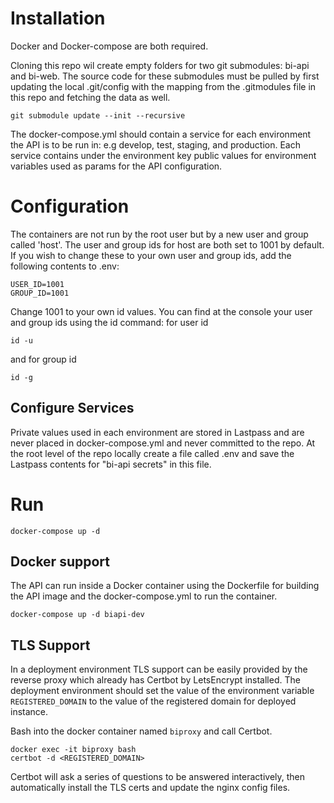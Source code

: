 # Installation
Docker and  Docker-compose are both required.

Cloning this repo wil create empty folders for two git submodules: bi-api and
bi-web.  The source code for these submodules must be pulled by first updating
the local .git/config with the mapping from the .gitmodules file in this repo 
and fetching the data as well. 
```
git submodule update --init --recursive
```

The docker-compose.yml should contain a service for each environment the API is
to be run in: e.g develop, test, staging, and production.  Each service contains
under the environment key public values for environment variables used as params
for the API configuration.

# Configuration
The containers are not run by the root user but by a new user and group called
'host'.  The user and group ids for host are both set to 1001 by default.  If
you wish to change these to your own user and group ids, add the following
contents to .env:
```
USER_ID=1001
GROUP_ID=1001
```
Change 1001 to your own id values.  You can find at the console your user and group ids using the id command:
for user id
```
id -u
```
and for group id
```
id -g
```

## Configure Services

Private values used in each environment are stored in Lastpass and are never
placed in docker-compose.yml and never committed to the repo.  At the root level
of the repo locally create a file called .env and save the Lastpass contents for
"bi-api secrets" in this file.

# Run
```
docker-compose up -d
```


## Docker support
The API can run inside a Docker container using the Dockerfile for building the
API image and the docker-compose.yml to run the container.
```
docker-compose up -d biapi-dev
```

## TLS Support
In a deployment environment TLS support can be easily provided by the reverse
proxy which already has Certbot by LetsEncrypt installed. The deployment
environment should set the value of the environment variable `REGISTERED_DOMAIN`
to the value of the registered domain for deployed instance.

Bash into the docker container named `biproxy` and call Certbot.
```
docker exec -it biproxy bash
certbot -d <REGISTERED_DOMAIN>
```
Certbot will ask a series of questions to be answered interactively, then 
automatically install the TLS certs and update the nginx config files.
